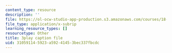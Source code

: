 ```yaml
---
content_type: resource
description: ''
file: https://ol-ocw-studio-app-production.s3.amazonaws.com/courses/18-02-multivariable-calculus-fall-2007/310591145923a59241453bec337fbcdc_YP_B0AapU0c.srt
file_type: application/x-subrip
learning_resource_types: []
resourcetype: Other
title: 3play caption file
uid: 31059114-5923-a592-4145-3bec337fbcdc
---
```


